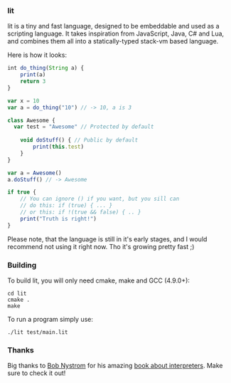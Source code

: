 ### lit

lit is a tiny and fast language, designed to be embeddable and used as a scripting language. It takes inspiration from JavaScript, Java, C# and Lua, and combines them all into a statically-typed stack-vm based language.

Here is how it looks:

```js
int do_thing(String a) {
    print(a)
    return 3
}

var x = 10
var a = do_thing("10") // -> 10, a is 3

class Awesome {
  var test = "Awesome" // Protected by default  
    
	void doStuff() { // Public by default
		print(this.test)
	}
}

var a = Awesome()
a.doStuff() // -> Awesome

if true { 
	// You can ignore () if you want, but you sill can
	// do this: if (true) { ... }
	// or this: if !(true && false) { .. }
	print("Truth is right!") 
}
```

Please note, that the language is still in it's early stages, and I would recommend not using it right now. Tho it's growing pretty fast ;)

### Building

To build lit, you will only need cmake, make and GCC (4.9.0+):

```
cd lit
cmake .
make
```

To run a program simply use:

```
./lit test/main.lit
```

### Thanks

Big thanks to [Bob Nystrom](https://twitter.com/munificentbob) for his amazing [book about interpreters](http://craftinginterpreters.com/). Make sure to check it out!
